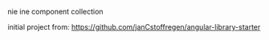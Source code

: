 nie ine component collection

initial project from: https://github.com/janCstoffregen/angular-library-starter
